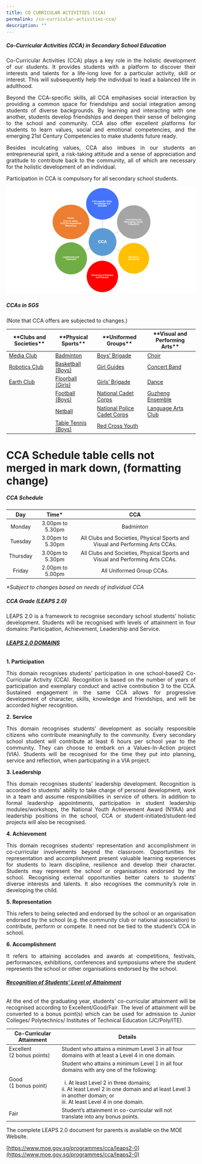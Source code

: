 ```yaml
---
title: CO CURRICULAR ACTIVITIES (CCA)
permalink: /co-curricular-activities-cca/
description: ""
---
```

##### **Co-Curricular Activities (CCA) in Secondary School Education**

<p style="text-align: justify;"> Co-Curricular Activities (CCA) plays a key role in the holistic development of our students. It provides students with a platform to discover their interests and talents for a life-long love for a particular activity, skill or interest. This will subsequently help the individual to lead a balanced life in adulthood. </p>

<p style="text-align: justify;"> Beyond the CCA-specific skills, all CCA emphasises social interaction by providing a common space for friendships and social integration among students of diverse backgrounds. By learning and interacting with one another, students develop friendships and deepen their sense of belonging to the school and community. CCA also offer excellent platforms for students to learn values, social and emotional competencies, and the emerging 21st Century Competencies to make students future ready. </p>

<p style="text-align: justify;"> Besides inculcating values, CCA also imbues in our students an entrepreneurial spirit, a risk-taking attitude and a sense of appreciation and gratitude to contribute back to the community, all of which are necessary for the holistic development of an individual. </p>

<p style="text-align: justify;"> Participation in CCA is compulsory for all secondary school students. </p>

![](/images/Presentation1-1024x576.png)

##### **CCAs in SGS**

(Note that CCA offers are subjected to changes.)

<table>
<thead>
  <tr>
    <th>**Clubs and Societies**</th>
    <th>**Physical Sports**</th>
    <th>**Uniformed Groups**</th>
    <th>**Visual and Performing Arts**</th>
  </tr>
</thead>
<tbody>
  <tr>
    <td><a href="https://www.sgs.edu.sg/clubs-and-societies/sgs-media-studio/">Media Club</a></td>
    <td><a href="https://www.sgs.edu.sg/co-curricular-activities/cca/badminton/">Badminton</a></td>
    <td><a href="https://www.sgs.edu.sg/co-curricular-activities/uniformed-groups/boys-brigade/">Boys’ Brigade</a></td>
    <td><a href="https://www.sgs.edu.sg/co-curricular-activities/performing-arts/choral-ensemble/">Choir</a></td>
  </tr>
  <tr>
    <td><a href="https://www.sgs.edu.sg/clubs-and-societies/robotics-club/">Robotics Club</a></td>
    <td><a href="https://www.sgs.edu.sg/co-curricular-activities/cca/basketball/">Basketball (Boys)</a></td>
    <td><a href="https://www.sgs.edu.sg/co-curricular-activities/uniformed-groups/girl-guides/">Girl Guides</a></td>
    <td><a href="https://www.sgs.edu.sg/co-curricular-activities/performing-arts/concert-band/">Concert Band</a></td>
  </tr>
  <tr>
    <td><a href="https://www.sgs.edu.sg/earth-club/">Earth Club</a></td>
    <td><a href="https://www.sgs.edu.sg/co-curricular-activities/cca/floorball/">Floorball (Girls)</a></td>
    <td><a href="https://www.sgs.edu.sg/co-curricular-activities/uniformed-groups/girls-brigade/">Girls’ Brigade</a></td>
    <td><a href="https://www.sgs.edu.sg/co-curricular-activities/performing-arts/dance-club/">Dance</a></td>
  </tr>
  <tr>
    <td></td>
    <td><a href="https://www.sgs.edu.sg/co-curricular-activities/cca/football/">Football (Boys)</a></td>
    <td><a href="https://www.sgs.edu.sg/co-curricular-activities/uniformed-groups/national-cadet-corps/">National Cadet Corps</a></td>
    <td><a href="https://www.sgs.edu.sg/co-curricular-activities/performing-arts/gushing-ensemble/">Guzheng Ensemble</a></td>
  </tr>
  <tr>
    <td></td>
    <td><a href="https://www.sgs.edu.sg/co-curricular-activities/cca/netball/">Netball</a></td>
    <td><a href="https://www.sgs.edu.sg/co-curricular-activities/uniformed-groups/national-police-cadet-corps/">National Police Cadet Corps</a></td>
    <td><a href="https://www.sgs.edu.sg/co-curricular-activities/performing-arts/language-arts-club/">Language Arts Club</a></td>
  </tr>
  <tr>
    <td></td>
    <td><a href="https://www.sgs.edu.sg/co-curricular-activities/cca/table-tennis/">Table Tennis (Boys)</a></td>
    <td><a href="https://www.sgs.edu.sg/co-curricular-activities/uniformed-groups/red-cross-youth/">Red Cross Youth</a></td>
    <td></td>
  </tr>
</tbody>
</table>

# CCA Schedule table cells not merged in mark down, (formatting change)

##### **CCA Schedule**

|  **Day** |     **Time***    |                                    **CCA**                                    |
|:--------:|:----------------:|:-----------------------------------------------------------------------------:|
|  Monday  | 3.00pm to 5.30pm |                                   Badminton                                   |
|  Tuesday | 3.00pm to 5.30pm | All Clubs and Societies, Physical Sports and Visual and Performing Arts CCAs. |
| Thursday | 3.00pm to 5.30pm | All Clubs and Societies, Physical Sports and Visual and Performing Arts CCAs. |
|  Friday  | 2.00pm to 5.00pm |                           All Uniformed Group CCAs.                           |

_\*Subject to changes based on needs of individual CCA_

##### **CCA Grade (LEAPS 2.0)**

<p style="text-align: justify;"> LEAPS 2.0 is a framework to recognise secondary school students’ holistic development. Students will be recognised with levels of attainment in four domains: Participation, Achievement, Leadership and Service. </p>

###### <strong><span style="text-decoration: underline;">LEAPS 2.0 DOMAINS</span> </strong>

**1\. Participation**

<p style="text-align: justify;"> This domain recognises students’ participation in one school-based2 Co-Curricular Activity (CCA). Recognition is based on the number of years of participation and exemplary conduct and active contribution 3 to the CCA. Sustained engagement in the same CCA allows for progressive development of character, skills, knowledge and friendships, and will be accorded higher recognition. </p>

**2\. Service**

<p style="text-align: justify;"> This domain recognises students’ development as socially responsible citizens who contribute meaningfully to the community. Every secondary school student will contribute at least 6 hours per school year to the community. They can choose to embark on a Values-In-Action project (VIA). Students will be recognised for the time they put into planning, service and reflection, when participating in a VIA project. </p>

**3\. Leadership**

<p style="text-align: justify;"> This domain recognises students’ leadership development. Recognition is accorded to students’ ability to take charge of personal development, work in a team and assume responsibilities in service of others. In addition to formal leadership appointments, participation in student leadership modules/workshops, the National Youth Achievement Award (NYAA) and leadership positions in the school, CCA or student-initiated/student-led projects will also be recognised. </p>

**4\. Achievement**

<p style="text-align: justify;"> This domain recognises students' representation and accomplishment in co-curricular involvements beyond the classroom. Opportunities for representation and accomplishment present valuable learning experiences for students to learn discipline, resilience and develop their character. Students may represent the school or organisations endorsed by the school. Recognising external opportunities better caters to students’ diverse interests and talents. It also recognises the community’s role in developing the child. </p>

**5\. Representation** 

<p style="text-align: justify;"> This refers to being selected and endorsed by the school or an organisation endorsed by the school (e.g. the community club or national association) to contribute, perform or compete. It need not be tied to the student’s CCA in school. </p>

**6\. Accomplishment** 

<p style="text-align: justify;"> It refers to attaining accolades and awards at competitions, festivals, performances, exhibitions, conferences and symposiums where the student represents the school or other organisations endorsed by the school. </p>

###### <strong><span style="text-decoration: underline;">Recognition of Students’ Level of Attainment</span></strong>

<p style="text-align: justify;"> At the end of the graduating year, students’ co-curricular attainment will be recognised according to Excellent/Good/Fair. The level of attainment will be converted to a bonus point(s) which can be used for admission to Junior Colleges/ Polytechnics/ Institutes of Technical Education (JC/Poly/ITE). </p>

<table>
<thead>
  <tr>
    <th>Co-Curricular Attainment</th>
    <th>Details</th>
  </tr>
</thead>
<tbody>
  <tr>
    <td>Excellent<br>(2 bonus points)</td>
    <td>Student who attains a minimum Level 3 in all four domains with at least a Level 4 in one domain.</td>
  </tr>
  <tr>
    <td>Good<br>(1 bonus point)</td>
    <td>Student who attains a minimum Level 1 in all four domains with any one of the following:<br><br>&nbsp;&nbsp;i. At least Level 2 in three domains;<br> ii. At least Level 2 in one domain and at least Level 3 in another domain; or<br>iii. At least Level 4 in one domain.</td>
  </tr>
  <tr>
    <td>Fair</td>
    <td>Student’s attainment in co-curricular will not translate into any bonus points.</td>
  </tr>
</tbody>
</table>

The complete LEAPS 2.0 document for parents is available on the MOE Website.

[https://www.moe.gov.sg/programmes/cca/leaps2-0](https://www.moe.gov.sg/programmes/cca/leaps2-0)